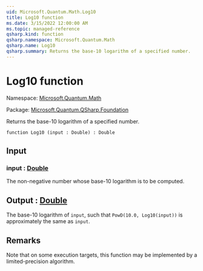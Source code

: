 ```yaml
---
uid: Microsoft.Quantum.Math.Log10
title: Log10 function
ms.date: 3/15/2022 12:00:00 AM
ms.topic: managed-reference
qsharp.kind: function
qsharp.namespace: Microsoft.Quantum.Math
qsharp.name: Log10
qsharp.summary: Returns the base-10 logarithm of a specified number.
---
```


# Log10 function

Namespace: [Microsoft.Quantum.Math](xref:Microsoft.Quantum.Math)

Package: [Microsoft.Quantum.QSharp.Foundation](https://nuget.org/packages/Microsoft.Quantum.QSharp.Foundation)


Returns the base-10 logarithm of a specified number.

```qsharp
function Log10 (input : Double) : Double
```


## Input

### input : [Double](xref:microsoft.quantum.qsharp.valueliterals#double-literals)

The non-negative number whose base-10 logarithm is to be computed.



## Output : [Double](xref:microsoft.quantum.qsharp.valueliterals#double-literals)

The base-10 logarithm of `input`, such that `PowD(10.0, Log10(input))`is approximately the same as `input`.

## Remarks

Note that on some execution targets, this function may be implementedby a limited-precision algorithm.